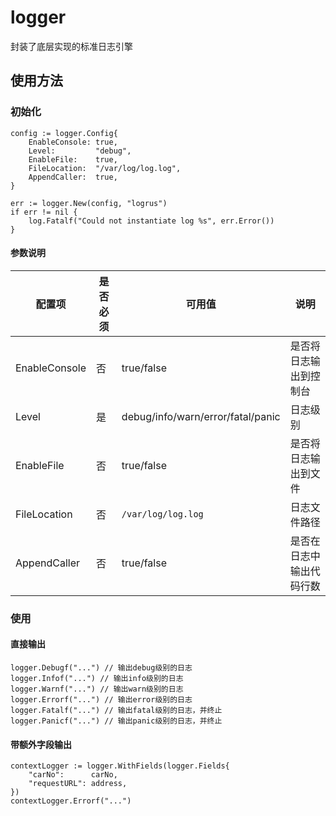 # logger

封装了底层实现的标准日志引擎

## 使用方法

### 初始化
```
config := logger.Config{
    EnableConsole: true,
    Level:         "debug",
    EnableFile:    true,
    FileLocation:  "/var/log/log.log",
    AppendCaller:  true,
}

err := logger.New(config, "logrus")
if err != nil {
    log.Fatalf("Could not instantiate log %s", err.Error())
}
```
#### 参数说明
|配置项|是否必须|可用值|说明|
|---|---|---|---|
|EnableConsole|否|true/false|是否将日志输出到控制台|
|Level|是|debug/info/warn/error/fatal/panic|日志级别|
|EnableFile|否|true/false|是否将日志输出到文件|
|FileLocation|否|`/var/log/log.log`|日志文件路径|
|AppendCaller|否|true/false|是否在日志中输出代码行数|

### 使用
#### 直接输出
```
logger.Debugf("...") // 输出debug级别的日志
logger.Infof("...") // 输出info级别的日志
logger.Warnf("...") // 输出warn级别的日志
logger.Errorf("...") // 输出error级别的日志
logger.Fatalf("...") // 输出fatal级别的日志，并终止
logger.Panicf("...") // 输出panic级别的日志，并终止
```

#### 带额外字段输出
```
contextLogger := logger.WithFields(logger.Fields{
    "carNo":      carNo,
    "requestURL": address,
})
contextLogger.Errorf("...")
```